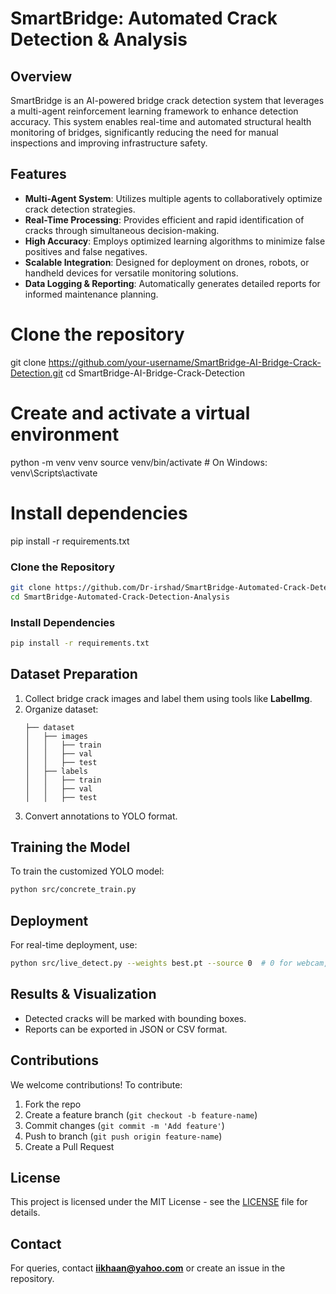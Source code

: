 # SmartBridge: Automated Crack Detection & Analysis

## Overview

SmartBridge is an AI-powered bridge crack detection system that leverages a multi-agent reinforcement learning framework to enhance detection accuracy. This system enables real-time and automated structural health monitoring of bridges, significantly reducing the need for manual inspections and improving infrastructure safety.

## Features

- **Multi-Agent System**: Utilizes multiple agents to collaboratively optimize crack detection strategies.
- **Real-Time Processing**: Provides efficient and rapid identification of cracks through simultaneous decision-making.
- **High Accuracy**: Employs optimized learning algorithms to minimize false positives and false negatives.
- **Scalable Integration**: Designed for deployment on drones, robots, or handheld devices for versatile monitoring solutions.
- **Data Logging & Reporting**: Automatically generates detailed reports for informed maintenance planning.

# Clone the repository
git clone https://github.com/your-username/SmartBridge-AI-Bridge-Crack-Detection.git
cd SmartBridge-AI-Bridge-Crack-Detection

# Create and activate a virtual environment
python -m venv venv
source venv/bin/activate  # On Windows: venv\Scripts\activate

# Install dependencies
pip install -r requirements.txt

### Clone the Repository
```bash
git clone https://github.com/Dr-irshad/SmartBridge-Automated-Crack-Detection-Analysis.git
cd SmartBridge-Automated-Crack-Detection-Analysis
```

### Install Dependencies
```bash
pip install -r requirements.txt
```

## Dataset Preparation
1. Collect bridge crack images and label them using tools like **LabelImg**.
2. Organize dataset:
   ```
   ├── dataset
   │   ├── images
   │   │   ├── train
   │   │   ├── val
   │   │   ├── test
   │   ├── labels
   │   │   ├── train
   │   │   ├── val
   │   │   ├── test
   ```
3. Convert annotations to YOLO format.

## Training the Model
To train the customized YOLO model:
```bash
python src/concrete_train.py 
```

## Deployment
For real-time deployment, use:
```bash
python src/live_detect.py --weights best.pt --source 0  # 0 for webcam, video path for pre-recorded footage
```

## Results & Visualization
- Detected cracks will be marked with bounding boxes.
- Reports can be exported in JSON or CSV format.

## Contributions
We welcome contributions! To contribute:
1. Fork the repo
2. Create a feature branch (`git checkout -b feature-name`)
3. Commit changes (`git commit -m 'Add feature'`)
4. Push to branch (`git push origin feature-name`)
5. Create a Pull Request

## License
This project is licensed under the MIT License - see the [LICENSE](LICENSE) file for details.

## Contact
For queries, contact **iikhaan@yahoo.com** or create an issue in the repository.
